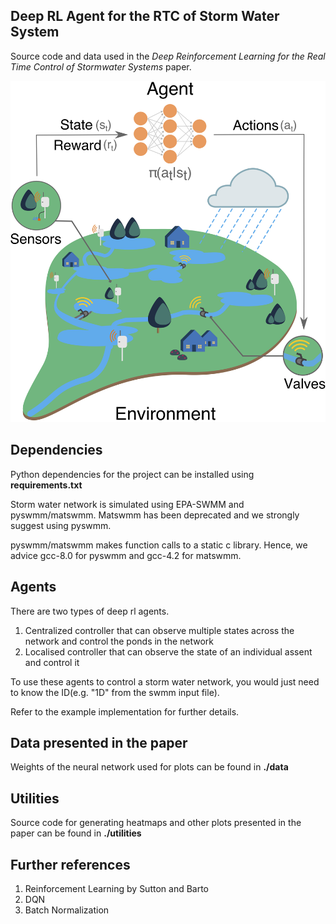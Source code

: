 ## Deep RL Agent for the RTC of Storm Water System 

Source code and data used in the *Deep Reinforcement Learning for the Real Time Control of Stormwater Systems* paper. 

![RLagent](./data/RL_main_fig_1.png)

## Dependencies
Python dependencies for the project can be installed using **requirements.txt**

Storm water network is simulated using EPA-SWMM and pyswmm/matswmm. Matswmm has been deprecated and we strongly suggest using pyswmm. 
 
pyswmm/matswmm makes function calls to a static c library. Hence, we advice gcc-8.0 for pyswmm and gcc-4.2 for matswmm. 

## Agents

There are two types of deep rl agents.
1. Centralized controller that can observe multiple states across the network and control the ponds in the network 
2. Localised controller that can observe the state of an individual assent and control it 

To use these agents to control a storm water network, you would just need to know the ID(e.g. "1D" from the swmm input file).

Refer to the example implementation for further details.

## Data presented in the paper

Weights of the neural network used for plots can be found in **./data**

## Utilities

Source code for generating heatmaps and other plots presented in the paper can be found in **./utilities**
 
## Further references 
1. Reinforcement Learning by Sutton and Barto
2. DQN
3. Batch Normalization 

